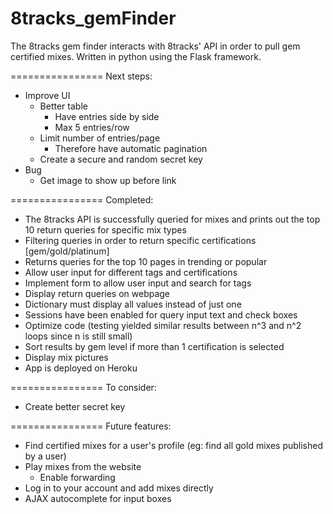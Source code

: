 8tracks_gemFinder
=================

The 8tracks gem finder interacts with 8tracks' API in order to pull gem certified 
mixes. Written in python using the Flask framework.  

================
Next steps:

* Improve UI 
	* Better table
		* Have entries side by side 
		* Max 5 entries/row
	* Limit number of entries/page
		* Therefore have automatic pagination
	* Create a secure and random secret key
* Bug 
	* Get image to show up before link

================ 
Completed: 

* The 8tracks API is successfully queried for mixes and prints out the top 10 return queries
  for specific mix types
* Filtering queries in order to return specific certifications [gem/gold/platinum]
* Returns queries for the top 10 pages in trending or popular
* Allow user input for different tags and certifications	
* Implement form to allow user input and search for tags
* Display return queries on webpage
* Dictionary must display all values instead of just one
* Sessions have been enabled for query input text and check boxes
* Optimize code (testing yielded similar results between n^3 and n^2 loops since n is still small)
* Sort results by gem level if more than 1 certification is selected 
* Display mix pictures 
* App is deployed on Heroku

================
To consider:
* Create better secret key

================
Future features: 
* Find certified mixes for a user's profile (eg: find all gold mixes published by a user)
* Play mixes from the website
	* Enable forwarding
* Log in to your account and add mixes directly
* AJAX autocomplete for input boxes
